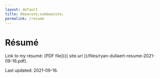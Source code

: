 ```yaml
---
layout: default
title: R&eacute;sum&eacute;
permalink: /resume
---
```

# R&eacute;sum&eacute;

Link to my r&eacute;sum&eacute;: [PDF file]({{ site.url }}/files/ryan-dullaert-resume-2021-09-16.pdf).

Last updated: 2021-09-16.
